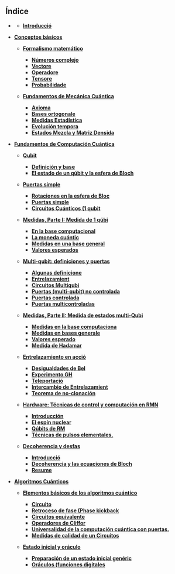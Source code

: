 ## Índice

- **[](./Notebooks/Part_01)**

    - **[Introducció](./Notebooks/Part_01/Chapter_001_01_introduccion.ipynb)**

- **[Conceptos básicos](./Notebooks/Part_02)**

    - **[Formalismo matemático](./Notebooks/Part_02/Chapter_002_01_formalismo_matematico_.ipynb)**
        - **[Números complejo](./Notebooks/Part_02/Chapter_002_02/Section_001_numeros_complejos.ipynb)**
        - **[Vectore](./Notebooks/Part_02/Chapter_002_02/Section_002_vectores.ipynb)**
        - **[Operadore](./Notebooks/Part_02/Chapter_002_02/Section_003_operadores.ipynb)**
        - **[Tensore](./Notebooks/Part_02/Chapter_002_02/Section_004_tensores.ipynb)**
        - **[Probabilidade](./Notebooks/Part_02/Chapter_002_02/Section_005_probabilidades.ipynb)**

    - **[Fundamentos de Mecánica Cuántica](./Notebooks/Part_02/Chapter_003_01_fundamentos_de_mecanica_cuantica_.ipynb)**
        - **[Axioma](./Notebooks/Part_02/Chapter_003_02/Section_001_axiomas.ipynb)**
        - **[Bases ortogonale](./Notebooks/Part_02/Chapter_003_02/Section_002_bases_ortogonales.ipynb)**
        - **[Medidas Estadística](./Notebooks/Part_02/Chapter_003_02/Section_003_medidas_estadisticas.ipynb)**
        - **[Evolución tempora](./Notebooks/Part_02/Chapter_003_02/Section_004_evolucion_temporal.ipynb)**
        - **[Estados Mezcla y Matriz Densida](./Notebooks/Part_02/Chapter_003_02/Section_005_estados_mezcla_y_matriz_densidad.ipynb)**

- **[Fundamentos de Computación Cuántica](./Notebooks/Part_03)**

    - **[Qubit](./Notebooks/Part_03/Chapter_004_01_qubits.ipynb)**
        - **[Definición y base](./Notebooks/Part_03/Chapter_004_02/Section_001_definicion_y_bases.ipynb)**
        - **[El estado de un qúbit y la esfera de Bloch](./Notebooks/Part_03/Chapter_004_02/Section_002_el_estado_de_un_qubit_y_la_esfera_de_bloch.ipynb)**

    - **[Puertas simple](./Notebooks/Part_03/Chapter_005_01_puertas_simples.ipynb)**
        - **[Rotaciones en la esfera de Bloc](./Notebooks/Part_03/Chapter_005_02/Section_001_rotaciones_en_la_esfera_de_bloch.ipynb)**
        - **[Puertas simple](./Notebooks/Part_03/Chapter_005_02/Section_002_puertas_simples.ipynb)**
        - **[Circuitos Cuánticos (1 qubit](./Notebooks/Part_03/Chapter_005_02/Section_003_circuitos_cuanticos_1_qubit.ipynb)**

    - **[Medidas, Parte I: Medida de 1 qúbi](./Notebooks/Part_03/Chapter_006_01_medidas,_parte_i_medida_de_1_qubit.ipynb)**
        - **[En la base computacional](./Notebooks/Part_03/Chapter_006_02/Section_001_en_la_base_computacional.ipynb)**
        - **[La moneda cuántic](./Notebooks/Part_03/Chapter_006_02/Section_002_la_moneda_cuantica.ipynb)**
        - **[Medidas en una base general](./Notebooks/Part_03/Chapter_006_02/Section_003_medidas_en_una_base_general.ipynb)**
        - **[Valores esperados](./Notebooks/Part_03/Chapter_006_02/Section_004_valores_esperados.ipynb)**

    - **[Multi-qubit: definiciones y puertas](./Notebooks/Part_03/Chapter_007_01_multi-qubit_definiciones_y_puertas.ipynb)**
        - **[Algunas definicione](./Notebooks/Part_03/Chapter_007_02/Section_001_algunas_definiciones.ipynb)**
        - **[Entrelazamient](./Notebooks/Part_03/Chapter_007_02/Section_002_entrelazamiento.ipynb)**
        - **[Circuitos Multiqubi](./Notebooks/Part_03/Chapter_007_02/Section_003_circuitos_multiqubit.ipynb)**
        - **[Puertas (multi-qubit) no controlada](./Notebooks/Part_03/Chapter_007_02/Section_004_puertas_multi-qubit_no_controladas.ipynb)**
        - **[Puertas controlada](./Notebooks/Part_03/Chapter_007_02/Section_005_puertas_controladas.ipynb)**
        - **[Puertas multicontroladas](./Notebooks/Part_03/Chapter_007_02/Section_006_puertas_multicontroladas.ipynb)**

    - **[Medidas, Parte II: Medida de estados multi-Qubi](./Notebooks/Part_03/Chapter_008_01_medidas,_parte_ii_medida_de_estados_multi-qubit.ipynb)**
        - **[Medidas en la base computaciona](./Notebooks/Part_03/Chapter_008_02/Section_001_medidas_en_la_base_computacional.ipynb)**
        - **[Medidas en bases generale](./Notebooks/Part_03/Chapter_008_02/Section_002_medidas_en_bases_generales.ipynb)**
        - **[Valores esperado](./Notebooks/Part_03/Chapter_008_02/Section_003_valores_esperados.ipynb)**
        - **[Medida de Hadamar](./Notebooks/Part_03/Chapter_008_02/Section_004_medida_de_hadamard.ipynb)**

    - **[Entrelazamiento en acció](./Notebooks/Part_03/Chapter_009_01_entrelazamiento_en_accion.ipynb)**
        - **[Desigualdades de Bel](./Notebooks/Part_03/Chapter_009_02/Section_001_desigualdades_de_bell.ipynb)**
        - **[Experimento GH](./Notebooks/Part_03/Chapter_009_02/Section_002_experimento_ghz.ipynb)**
        - **[Teleportació](./Notebooks/Part_03/Chapter_009_02/Section_003_teleportacion.ipynb)**
        - **[Intercambio de Entrelazamient](./Notebooks/Part_03/Chapter_009_02/Section_004_intercambio_de_entrelazamiento.ipynb)**
        - **[Teorema de no-clonación](./Notebooks/Part_03/Chapter_009_02/Section_005_teorema_de_no-clonacion_.ipynb)**

    - **[Hardware: Técnicas de control y computación en RMN](./Notebooks/Part_03/Chapter_010_01_hardware_tecnicas_de_control_y_computacion_en_rmn.ipynb)**
        - **[Introducción](./Notebooks/Part_03/Chapter_010_02/Section_001_introduccion.ipynb)**
        - **[El espín nuclear](./Notebooks/Part_03/Chapter_010_02/Section_002_el_espin_nuclear_.ipynb)**
        - **[Qúbits de RM](./Notebooks/Part_03/Chapter_010_02/Section_003_qubits_de_rmn.ipynb)**
        - **[Técnicas de pulsos elementales.](./Notebooks/Part_03/Chapter_010_02/Section_004_tecnicas_de_pulsos_elementales_.ipynb)**

    - **[Decoherencia y desfas](./Notebooks/Part_03/Chapter_011_01_decoherencia_y_desfase.ipynb)**
        - **[Introducció](./Notebooks/Part_03/Chapter_011_02/Section_001_introduccion.ipynb)**
        - **[Decoherencia y las ecuaciones de Bloch](./Notebooks/Part_03/Chapter_011_02/Section_002_decoherencia_y_las_ecuaciones_de_bloch.ipynb)**
        - **[Resume](./Notebooks/Part_03/Chapter_011_02/Section_003_resumen.ipynb)**

- **[Algoritmos Cuánticos](./Notebooks/Part_04)**

    - **[Elementos básicos de los algoritmos cuántico](./Notebooks/Part_04/Chapter_012_01_elementos_basicos_de_los_algoritmos_cuanticos.ipynb)**
        - **[Circuito](./Notebooks/Part_04/Chapter_012_02/Section_001_circuitos.ipynb)**
        - **[Retroceso de fase (Phase kickback](./Notebooks/Part_04/Chapter_012_02/Section_002_retroceso_de_fase_phase_kickback.ipynb)**
        - **[Circuitos equivalente](./Notebooks/Part_04/Chapter_012_02/Section_003_circuitos_equivalentes.ipynb)**
        - **[Operadores de Cliffor](./Notebooks/Part_04/Chapter_012_02/Section_004_operadores_de_clifford.ipynb)**
        - **[Universalidad de la computación cuántica con puertas.](./Notebooks/Part_04/Chapter_012_02/Section_005_universalidad_de_la_computacion_cuantica_con_puertas_.ipynb)**
        - **[Medidas de calidad de un Circuitos](./Notebooks/Part_04/Chapter_012_02/Section_006_medidas_de_calidad_de_un_circuitos.ipynb)**

    - **[Estado inicial y oráculo](./Notebooks/Part_04/Chapter_013_01_estado_inicial_y_oraculos.ipynb)**
        - **[Preparación de un estado inicial genéric](./Notebooks/Part_04/Chapter_013_02/Section_001_preparacion_de_un_estado_inicial_generico.ipynb)**
        - **[Oráculos (funciones digitales](./Notebooks/Part_04/Chapter_013_02/Section_002_oraculos_funciones_digitales.ipynb)**
